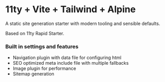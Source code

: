 # 11ty + Vite + Tailwind + Alpine

A static site generation starter with modern tooling and sensible defaults.

Based on 11ty Rapid Starter.

### Built in settings and features

 - Navigation plugin with data file for configuring html
 - SEO optimized meta include file with multiple fallbacks
 - Image plugin for performance
 - Sitemap generation

